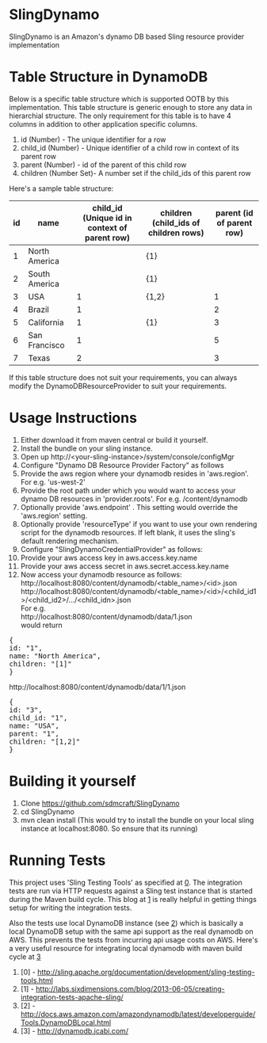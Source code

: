 SlingDynamo
===========

SlingDynamo is an Amazon's dynamo DB based Sling resource provider implementation

Table Structure in DynamoDB
===========================
Below is a specific table structure which is supported OOTB by this implementation. This table structure is generic enough to store any data in hierarchial structure. The only requirement for this table is to have 4 columns in addition to other application specific columns. <br/>

1. id (Number) - The unique identifier for a row
2. child_id (Number) - Unique identifier of a child row in context of its parent row
3. parent (Number) - id of the parent of this child row
4. children (Number Set)- A number set if the child_ids of this parent row

Here's a sample table structure:

| id | name          | child_id (Unique id in context of parent row) | children (child_ids of children rows) | parent (id of parent row) |
|----|---------------|-----------------------------------------------|---------------------------------------|---------------------------|
| 1  | North America |                                               | {1}                                   |                           |
| 2  | South America |                                               | {1}                                   |                           |
| 3  | USA           | 1                                             | {1,2}                                 | 1                         |
| 4  | Brazil        | 1                                             |                                       | 2                         |
| 5  | California    | 1                                             | {1}                                   | 3                         |
| 6  | San Francisco | 1                                             |                                       | 5                         |
| 7  | Texas         | 2                                             |                                       | 3                         |

If this table structure does not suit your requirements, you can always modify the DynamoDBResourceProvider to suit your requirements.

Usage Instructions
==================
1. Either download it from maven central or build it yourself.
2. Install the bundle on your sling instance.
3. Open up http://&lt;your-sling-instance&gt;/system/console/configMgr
4. Configure "Dynamo DB Resource Provider Factory" as follows
  1. Provide the aws region where your dynamodb resides in 'aws.region'. For e.g. 'us-west-2'
  2. Provide the root path under which you would want to access your dynamo DB resources in 'provider.roots'. For e.g. /content/dynamodb
  3. Optionally provide 'aws.endpoint' . This setting would override the 'aws.region' setting.
  4. Optionally provide 'resourceType' if you want to use your own rendering script for the dynamodb resources. If left blank, it uses the sling's default rendering mechanism.
5. Configure "SlingDynamoCredentialProvider" as follows:
  1. Provide your aws access key in aws.access.key.name
  2. Provide your aws access secret in aws.secret.access.key.name
6. Now access your dynamodb resource as follows:<br/>
http://localhost:8080/content/dynamodb/&lt;table_name&gt;/&lt;id&gt;.json<br/>
http://localhost:8080/content/dynamodb/&lt;table_name&gt;/&lt;id&gt;/&lt;child_id1&gt;/&lt;child_id2&gt;/.../&lt;child_idn&gt;.json<br/>
For e.g.<br/>
http://localhost:8080/content/dynamodb/data/1.json<br/>
would return<br/>
<pre>
{
id: "1",
name: "North America",
children: "[1]"
}
</pre>
http://localhost:8080/content/dynamodb/data/1/1.json<br/>
<pre>
{
id: "3",
child_id: "1",
name: "USA",
parent: "1",
children: "[1,2]"
}
</pre>

Building it yourself
====================
1. Clone https://github.com/sdmcraft/SlingDynamo
2. cd SlingDynamo
3. mvn clean install (This would try to install the bundle on your local sling instance at localhost:8080. So ensure that its running)

Running Tests
=============
This project uses 'Sling Testing Tools' as specified at [0](http://sling.apache.org/documentation/development/sling-testing-tools.html). The integration tests are run via HTTP requests against a Sling test instance that is started during the Maven build cycle. This blog at [1](http://labs.sixdimensions.com/blog/2013-06-05/creating-integration-tests-apache-sling/) is really helpful in getting things setup for writing the integration tests.

Also the tests use local DynamoDB instance (see [2](http://labs.sixdimensions.com/blog/2013-06-05/creating-integration-tests-apache-sling/)) which is basically a local DynamoDB setup with the same api support as the real dynamodb on AWS. This prevents the tests from incurring api usage costs on AWS. Here's a very useful resource for integrating local dynamodb with maven build cycle at [3](http://dynamodb.jcabi.com/)

1. [0] - http://sling.apache.org/documentation/development/sling-testing-tools.html
2. [1] - http://labs.sixdimensions.com/blog/2013-06-05/creating-integration-tests-apache-sling/
3. [2] - http://docs.aws.amazon.com/amazondynamodb/latest/developerguide/Tools.DynamoDBLocal.html
4. [3] - http://dynamodb.jcabi.com/
